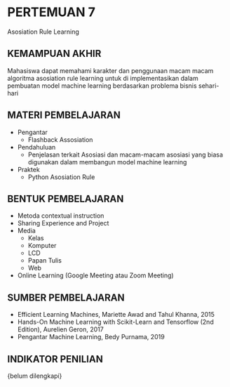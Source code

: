 # **PERTEMUAN 7**
Asosiation Rule Learning

## **KEMAMPUAN AKHIR**
Mahasiswa dapat memahami karakter dan penggunaan macam macam algoritma asosiation rule learning untuk di implementasikan dalam pembuatan model machine learning berdasarkan problema bisnis sehari-hari

## **MATERI PEMBELAJARAN**
- Pengantar
    - Flashback Assosiation
- Pendahuluan 
    - Penjelasan terkait Asosiasi dan macam-macam asosiasi yang biasa digunakan dalam membangun model machine learning
- Praktek
    - Python Asosiation Rule

## **BENTUK PEMBELAJARAN**
- Metoda contextual instruction
- Sharing Experience and Project
- Media 
    - Kelas
    - Komputer
    - LCD
    - Papan Tulis
    - Web
- Online Learning (Google Meeting atau Zoom Meeting)

## **SUMBER PEMBELAJARAN**
- Efficient Learning Machines, Mariette Awad and Tahul Khanna, 2015
- Hands-On Machine Learning with Scikit-Learn and Tensorflow (2nd Edition), Aurelien Geron, 2017
- Pengantar Machine Learning, Bedy Purnama, 2019

## **INDIKATOR PENILIAN**
{belum dilengkapi}